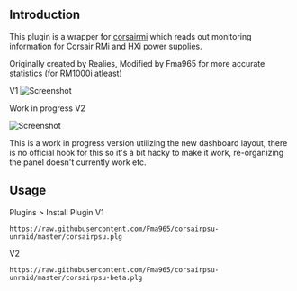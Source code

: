 ## Introduction
This plugin is a wrapper for [corsairmi](https://github.com/notaz/corsairmi) which reads out monitoring information for Corsair RMi and HXi power supplies.

Originally created by Realies, Modified by Fma965 for more accurate statistics (for RM1000i atleast)

V1
![Screenshot](https://i.imgur.com/HVfenmb.png)

Work in progress V2

![Screenshot](https://i.imgur.com/C3ZIdIV.png)

This is a work in progress version utilizing the new dashboard layout, there is no official hook for this so it's a bit hacky to make it work, re-organizing the panel doesn't currently work etc.

## Usage
Plugins > Install Plugin
V1
```
https://raw.githubusercontent.com/Fma965/corsairpsu-unraid/master/corsairpsu.plg
```

V2
```
https://raw.githubusercontent.com/Fma965/corsairpsu-unraid/master/corsairpsu-beta.plg
```
